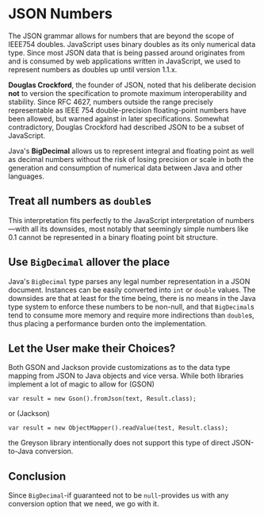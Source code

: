 # JSON Numbers

The JSON grammar allows for numbers that are beyond the scope of IEEE754 doubles.
JavaScript uses binary doubles as its only numerical data type. Since
most JSON data that is being passed around originates from and is consumed
by web applications written in JavaScript,
we used to represent numbers as doubles up until version 1.1.x.

**Douglas Crockford**, the founder of JSON, noted that his deliberate decision
__not__ to version the specification to promote maximum interoperability
and stability. Since RFC 4627, numbers outside the range precisely representable
as IEEE 754 double-precision floating-point numbers have been allowed, but
warned against in later specifications.
Somewhat contradictory, Douglas Crockford had described JSON to be a subset of
JavaScript.

Java's **BigDecimal** allows us to represent integral and floating point as well
as decimal numbers without the risk of losing precision or scale in both
the generation and consumption of numerical data between Java and other languages.

## Treat all numbers as `double`s

This interpretation fits perfectly to the JavaScript interpretation
of numbers—with all its downsides, most notably that seemingly 
simple numbers like 0.1 cannot be represented in a binary floating point
bit structure.

## Use `BigDecimal` allover the place

Java's `BigDecimal` type parses any legal number representation 
in a JSON document. Instances can be easily converted into
`int` or `double` values. The downsides are that at least for the time being, 
there is no means in the Java type system to enforce these numbers to be non-null, 
and that `BigDecimal`s tend to consume more memory and require more indirections
than `double`s, thus placing a performance burden onto 
the implementation.

## Let the User make their Choices?

Both GSON and Jackson provide customizations as to the data type
mapping from JSON to Java objects and vice versa. While
both libraries implement a lot of magic to allow for (GSON)

    var result = new Gson().fromJson(text, Result.class);

or (Jackson)

    var result = new ObjectMapper().readValue(test, Result.class);

the Greyson library intentionally does not support this type
of direct JSON-to-Java conversion.

## Conclusion

Since `BigDecimal`-if guaranteed not to be `null`-provides us with 
any conversion option that we need, we go with it.